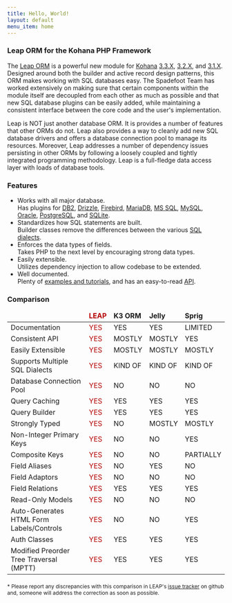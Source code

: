 ```yaml
---
title: Hello, World!
layout: default
menu_item: home
---
```


### Leap ORM for the Kohana PHP Framework

The <a href="https://github.com/spadefoot/kohana-orm-leap">Leap ORM</a> is a powerful new module for <a href="http://kohanaframework.org/">Kohana</a> <a href="https://github.com/kohana/kohana/tree/3.3/master">3.3.X</a>, <a href="https://github.com/kohana/kohana/tree/3.2/master">3.2.X</a>, and <a href="https://github.com/kohana/kohana/tree/3.1/master">3.1.X</a>.  Designed around both the builder and active record design patterns, this ORM makes working with SQL databases easy.  The Spadefoot Team has worked extensively on making sure that certain components within the module itself are decoupled from each other as much as possible and that new SQL database plugins can be easily added, while maintaining a consistent interface between the core code and the user's implementation.

Leap is NOT just another database ORM.  It is provides a number of features that other ORMs do not.  Leap also provides a way to cleanly add new SQL database drivers and offers a database connection pool to manage its resources. Moreover, Leap addresses a number of dependency issues persisting in other ORMs by following a loosely coupled and tightly integrated programming methodology.  Leap is a full-fledge data access layer with loads of database tools.

### Features

<ul>
		    <li>
		        <span class="feature">Works with all major database.</span><br>
		        <span>Has plugins for <a href="http://publib.boulder.ibm.com/infocenter/db2luw/v8/index.jsp">DB2</a>, <a href="http://www.drizzle.org/">Drizzle</a>, <a href="http://www.firebirdsql.org/">Firebird</a>, <a href="http://mariadb.org/">MariaDB</a>, <a href="http://www.microsoft.com/sqlserver/en/us/default.aspx">MS SQL</a>, <a href="http://www.mysql.com/">MySQL</a>, <a href="http://www.oracle.com/technetwork/developer-tools/sql-developer/overview/index.html">Oracle</a>, <a href="http://www.postgresql.org/">PostgreSQL</a>, and <a href="http://www.sqlite.org/">SQLite</a>.</span>
		    </li>
		    <li>
		        <span class="feature">Standardizes how SQL statements are built.</span><br>
		        <span>Builder classes remove the differences between the various <a href="http://en.wikibooks.org/wiki/SQL_Dialects_Reference">SQL dialects</a>.</span>
		    </li>
            <li>
                <span class="feature">Enforces the data types of fields.</span><br>
                <span>Takes PHP to the next level by encouraging strong data types.</span>
            </li>
		    <li>
		        <span class="feature">Easily extensible.</span><br>
		        <span>Utilizes dependency injection to allow codebase to be extended.</span>
		    </li>
		    <li>
		        <span class="feature">Well documented.</span><br>
		        <span>Plenty of <a href="{{site.baseurl}}/tutorials/">examples and tutorials</a>, and has an easy-to-read <a href="http://orm.spadefootcode.com/api/annotated.html">API</a>.</span>
		    </li>
		</ul>

### Comparison

<table class="table-striped table-condensed">
		    <thead>
		        <tr>
		          <td>&nbsp;</td>
		          <td style="color: #B40404; font-weight: bold;">LEAP</td>
		          <td style="font-weight: bold;">K3 ORM</td>
		          <td style="font-weight: bold;">Jelly</td>
		          <td style="font-weight: bold;">Sprig</td>
		        </tr>
		    </thead>
		    <tbody>
		        <tr>
		          <td>Documentation</td>
		          <td style="color: #B40404;">YES</td>
		          <td>YES</td>
		          <td>YES</td>
		          <td>LIMITED</td>
		        </tr>
		        <tr>
		          <td>Consistent API</td>
		          <td style="color: #B40404;">YES</td>
		          <td>MOSTLY</td>
		          <td>MOSTLY</td>
		          <td>YES</td>
		        </tr>
		        <tr>
		          <td>Easily Extensible</td>
		          <td style="color: #B40404;">YES</td>
		          <td>MOSTLY</td>
		          <td>MOSTLY</td>
		          <td>MOSTLY</td>
		        </tr>
		        <tr>
		          <td>Supports Multiple SQL Dialects</td>
		          <td style="color: #B40404;">YES</td>
		          <td>KIND OF</td>
		          <td>KIND OF</td>
		          <td>KIND OF</td>
		        </tr>
		        <tr>
		          <td>Database Connection Pool</td>
		          <td style="color: #B40404;">YES</td>
		          <td>NO</td>
		          <td>NO</td>
		          <td>NO</td>
		        </tr>
		        <tr>
		          <td>Query Caching</td>
		          <td style="color: #B40404;">YES</td>
		          <td>YES</td>
		          <td>YES</td>
		          <td>YES</td>
		        </tr>
		        <tr>
		          <td>Query Builder</td>
		          <td style="color: #B40404;">YES</td>
		          <td>YES</td>
		          <td>YES</td>
		          <td>YES</td>
		        </tr>
		        <tr>
		          <td>Strongly Typed</td>
		          <td style="color: #B40404;">YES</td>
		          <td>NO</td>
		          <td>MOSTLY</td>
		          <td>MOSTLY</td>
		        </tr>
		        <tr>
		          <td>Non-Integer Primary Keys</td>
		          <td style="color: #B40404;">YES</td>
		          <td>NO</td>
		          <td>NO</td>
		          <td>YES</td>
		        </tr>
		        <tr>
		          <td>Composite Keys</td>
		          <td style="color: #B40404;">YES</td>
		          <td>NO</td>
		          <td>NO</td>
		          <td>PARTIALLY</td>
		        </tr>
		        <tr>
		          <td>Field Aliases</td>
		          <td style="color: #B40404;">YES</td>
		          <td>NO</td>
		          <td>YES</td>
		          <td>NO</td>
		        </tr>
		        <tr>
		          <td>Field Adaptors</td>
		          <td style="color: #B40404;">YES</td>
		          <td>NO</td>
		          <td>NO</td>
		          <td>NO</td>
		        </tr>
		        <tr>
		          <td>Field Relations</td>
		          <td style="color: #B40404;">YES</td>
		          <td>YES</td>
		          <td>YES</td>
		          <td>YES</td>
		        </tr>
		        <tr>
		          <td>Read-Only Models</td>
		          <td style="color: #B40404;">YES</td>
		          <td>NO</td>
		          <td>NO</td>
		          <td>NO</td>
		        </tr>
		        <tr>
		          <td>Auto-Generates HTML Form Labels/Controls</td>
		          <td style="color: #B40404;">YES</td>
		          <td>NO</td>
		          <td>NO</td>
		          <td>YES</td>
		        </tr>
		        <tr>
		          <td>Auth Classes</td>
		          <td style="color: #B40404;">YES</td>
		          <td>YES</td>
		          <td>YES</td>
		          <td>YES</td>
		        </tr>
		        <tr>
		          <td>Modified Preorder Tree Traversal (MPTT)</td>
		          <td style="color: #B40404;">YES</td>
		          <td>YES</td>
		          <td>YES</td>
		          <td>YES</td>
		        </tr>
		    </tbody>
		</table>

<p style="margin-top: 20px; font-size: 12px;">* Please report any discrepancies with this comparison in LEAP's <a href="https://github.com/spadefoot/kohana-orm-leap/issues?sort=comments&amp;direction=desc&amp;state=open">issue tracker</a> on github and, someone will address the correction as soon as possible.</p>